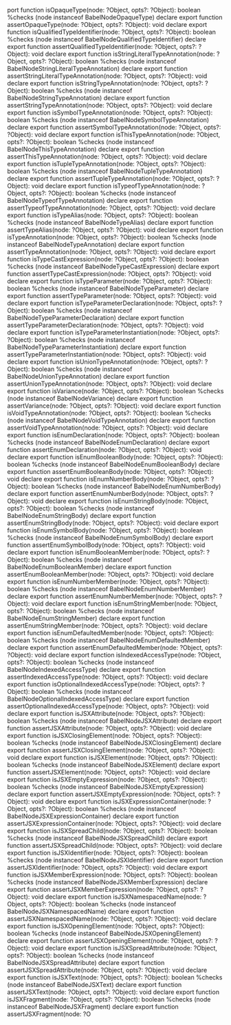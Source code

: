 port function isOpaqueType(node: ?Object, opts?: ?Object): boolean %checks (node instanceof BabelNodeOpaqueType)
  declare export function assertOpaqueType(node: ?Object, opts?: ?Object): void
  declare export function isQualifiedTypeIdentifier(node: ?Object, opts?: ?Object): boolean %checks (node instanceof BabelNodeQualifiedTypeIdentifier)
  declare export function assertQualifiedTypeIdentifier(node: ?Object, opts?: ?Object): void
  declare export function isStringLiteralTypeAnnotation(node: ?Object, opts?: ?Object): boolean %checks (node instanceof BabelNodeStringLiteralTypeAnnotation)
  declare export function assertStringLiteralTypeAnnotation(node: ?Object, opts?: ?Object): void
  declare export function isStringTypeAnnotation(node: ?Object, opts?: ?Object): boolean %checks (node instanceof BabelNodeStringTypeAnnotation)
  declare export function assertStringTypeAnnotation(node: ?Object, opts?: ?Object): void
  declare export function isSymbolTypeAnnotation(node: ?Object, opts?: ?Object): boolean %checks (node instanceof BabelNodeSymbolTypeAnnotation)
  declare export function assertSymbolTypeAnnotation(node: ?Object, opts?: ?Object): void
  declare export function isThisTypeAnnotation(node: ?Object, opts?: ?Object): boolean %checks (node instanceof BabelNodeThisTypeAnnotation)
  declare export function assertThisTypeAnnotation(node: ?Object, opts?: ?Object): void
  declare export function isTupleTypeAnnotation(node: ?Object, opts?: ?Object): boolean %checks (node instanceof BabelNodeTupleTypeAnnotation)
  declare export function assertTupleTypeAnnotation(node: ?Object, opts?: ?Object): void
  declare export function isTypeofTypeAnnotation(node: ?Object, opts?: ?Object): boolean %checks (node instanceof BabelNodeTypeofTypeAnnotation)
  declare export function assertTypeofTypeAnnotation(node: ?Object, opts?: ?Object): void
  declare export function isTypeAlias(node: ?Object, opts?: ?Object): boolean %checks (node instanceof BabelNodeTypeAlias)
  declare export function assertTypeAlias(node: ?Object, opts?: ?Object): void
  declare export function isTypeAnnotation(node: ?Object, opts?: ?Object): boolean %checks (node instanceof BabelNodeTypeAnnotation)
  declare export function assertTypeAnnotation(node: ?Object, opts?: ?Object): void
  declare export function isTypeCastExpression(node: ?Object, opts?: ?Object): boolean %checks (node instanceof BabelNodeTypeCastExpression)
  declare export function assertTypeCastExpression(node: ?Object, opts?: ?Object): void
  declare export function isTypeParameter(node: ?Object, opts?: ?Object): boolean %checks (node instanceof BabelNodeTypeParameter)
  declare export function assertTypeParameter(node: ?Object, opts?: ?Object): void
  declare export function isTypeParameterDeclaration(node: ?Object, opts?: ?Object): boolean %checks (node instanceof BabelNodeTypeParameterDeclaration)
  declare export function assertTypeParameterDeclaration(node: ?Object, opts?: ?Object): void
  declare export function isTypeParameterInstantiation(node: ?Object, opts?: ?Object): boolean %checks (node instanceof BabelNodeTypeParameterInstantiation)
  declare export function assertTypeParameterInstantiation(node: ?Object, opts?: ?Object): void
  declare export function isUnionTypeAnnotation(node: ?Object, opts?: ?Object): boolean %checks (node instanceof BabelNodeUnionTypeAnnotation)
  declare export function assertUnionTypeAnnotation(node: ?Object, opts?: ?Object): void
  declare export function isVariance(node: ?Object, opts?: ?Object): boolean %checks (node instanceof BabelNodeVariance)
  declare export function assertVariance(node: ?Object, opts?: ?Object): void
  declare export function isVoidTypeAnnotation(node: ?Object, opts?: ?Object): boolean %checks (node instanceof BabelNodeVoidTypeAnnotation)
  declare export function assertVoidTypeAnnotation(node: ?Object, opts?: ?Object): void
  declare export function isEnumDeclaration(node: ?Object, opts?: ?Object): boolean %checks (node instanceof BabelNodeEnumDeclaration)
  declare export function assertEnumDeclaration(node: ?Object, opts?: ?Object): void
  declare export function isEnumBooleanBody(node: ?Object, opts?: ?Object): boolean %checks (node instanceof BabelNodeEnumBooleanBody)
  declare export function assertEnumBooleanBody(node: ?Object, opts?: ?Object): void
  declare export function isEnumNumberBody(node: ?Object, opts?: ?Object): boolean %checks (node instanceof BabelNodeEnumNumberBody)
  declare export function assertEnumNumberBody(node: ?Object, opts?: ?Object): void
  declare export function isEnumStringBody(node: ?Object, opts?: ?Object): boolean %checks (node instanceof BabelNodeEnumStringBody)
  declare export function assertEnumStringBody(node: ?Object, opts?: ?Object): void
  declare export function isEnumSymbolBody(node: ?Object, opts?: ?Object): boolean %checks (node instanceof BabelNodeEnumSymbolBody)
  declare export function assertEnumSymbolBody(node: ?Object, opts?: ?Object): void
  declare export function isEnumBooleanMember(node: ?Object, opts?: ?Object): boolean %checks (node instanceof BabelNodeEnumBooleanMember)
  declare export function assertEnumBooleanMember(node: ?Object, opts?: ?Object): void
  declare export function isEnumNumberMember(node: ?Object, opts?: ?Object): boolean %checks (node instanceof BabelNodeEnumNumberMember)
  declare export function assertEnumNumberMember(node: ?Object, opts?: ?Object): void
  declare export function isEnumStringMember(node: ?Object, opts?: ?Object): boolean %checks (node instanceof BabelNodeEnumStringMember)
  declare export function assertEnumStringMember(node: ?Object, opts?: ?Object): void
  declare export function isEnumDefaultedMember(node: ?Object, opts?: ?Object): boolean %checks (node instanceof BabelNodeEnumDefaultedMember)
  declare export function assertEnumDefaultedMember(node: ?Object, opts?: ?Object): void
  declare export function isIndexedAccessType(node: ?Object, opts?: ?Object): boolean %checks (node instanceof BabelNodeIndexedAccessType)
  declare export function assertIndexedAccessType(node: ?Object, opts?: ?Object): void
  declare export function isOptionalIndexedAccessType(node: ?Object, opts?: ?Object): boolean %checks (node instanceof BabelNodeOptionalIndexedAccessType)
  declare export function assertOptionalIndexedAccessType(node: ?Object, opts?: ?Object): void
  declare export function isJSXAttribute(node: ?Object, opts?: ?Object): boolean %checks (node instanceof BabelNodeJSXAttribute)
  declare export function assertJSXAttribute(node: ?Object, opts?: ?Object): void
  declare export function isJSXClosingElement(node: ?Object, opts?: ?Object): boolean %checks (node instanceof BabelNodeJSXClosingElement)
  declare export function assertJSXClosingElement(node: ?Object, opts?: ?Object): void
  declare export function isJSXElement(node: ?Object, opts?: ?Object): boolean %checks (node instanceof BabelNodeJSXElement)
  declare export function assertJSXElement(node: ?Object, opts?: ?Object): void
  declare export function isJSXEmptyExpression(node: ?Object, opts?: ?Object): boolean %checks (node instanceof BabelNodeJSXEmptyExpression)
  declare export function assertJSXEmptyExpression(node: ?Object, opts?: ?Object): void
  declare export function isJSXExpressionContainer(node: ?Object, opts?: ?Object): boolean %checks (node instanceof BabelNodeJSXExpressionContainer)
  declare export function assertJSXExpressionContainer(node: ?Object, opts?: ?Object): void
  declare export function isJSXSpreadChild(node: ?Object, opts?: ?Object): boolean %checks (node instanceof BabelNodeJSXSpreadChild)
  declare export function assertJSXSpreadChild(node: ?Object, opts?: ?Object): void
  declare export function isJSXIdentifier(node: ?Object, opts?: ?Object): boolean %checks (node instanceof BabelNodeJSXIdentifier)
  declare export function assertJSXIdentifier(node: ?Object, opts?: ?Object): void
  declare export function isJSXMemberExpression(node: ?Object, opts?: ?Object): boolean %checks (node instanceof BabelNodeJSXMemberExpression)
  declare export function assertJSXMemberExpression(node: ?Object, opts?: ?Object): void
  declare export function isJSXNamespacedName(node: ?Object, opts?: ?Object): boolean %checks (node instanceof BabelNodeJSXNamespacedName)
  declare export function assertJSXNamespacedName(node: ?Object, opts?: ?Object): void
  declare export function isJSXOpeningElement(node: ?Object, opts?: ?Object): boolean %checks (node instanceof BabelNodeJSXOpeningElement)
  declare export function assertJSXOpeningElement(node: ?Object, opts?: ?Object): void
  declare export function isJSXSpreadAttribute(node: ?Object, opts?: ?Object): boolean %checks (node instanceof BabelNodeJSXSpreadAttribute)
  declare export function assertJSXSpreadAttribute(node: ?Object, opts?: ?Object): void
  declare export function isJSXText(node: ?Object, opts?: ?Object): boolean %checks (node instanceof BabelNodeJSXText)
  declare export function assertJSXText(node: ?Object, opts?: ?Object): void
  declare export function isJSXFragment(node: ?Object, opts?: ?Object): boolean %checks (node instanceof BabelNodeJSXFragment)
  declare export function assertJSXFragment(node: ?O